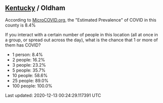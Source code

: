
## [Kentucky](/united-states/kentucky) / Oldham

According to [MicroCOVID.org](http://microcovid.org),
the "Estimated Prevalence" of COVID in this county is 8.4%

If you interact with a certain number of people in this location
(all at once in a group, or spread out across the day), what is the chance that
1 or more of them has COVID?

- 1 person: 8.4%
- 2 people: 16.2%
- 3 people: 23.2%
- 5 people: 35.7%
- 10 people: 58.6%
- 25 people: 89.0%
- 100 people: 100.0%

Last updated: 2020-12-13 00:24:29.117391 UTC

